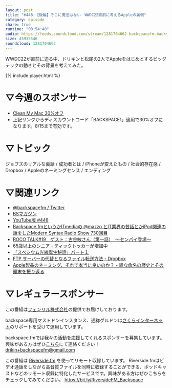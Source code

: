 ```yaml
---
layout: post
title: "#448:【後編】そこに魔法はない　WWDC22直前に考えるAppleの裏側"
category: episode
share: true
runtime: "00:54:40"
audio: https://feeds.soundcloud.com/stream/1281704662-backspacefm-backspacefm-448-2.mp3
size: 45935546
soundcloud: 1281704662
---
```


WWDC22が直前に迫る中、ドリキンと松尾の2人でAppleをはじめとするビッグテックの動きとその背景を考えてみた。

{% include player.html %}

# ▽今週のスポンサー
* [Clean My Mac 30%オフ](http://bit.ly/37DOSWq)
* 上記リンクからディスカウントコード「BACKSPACE1」適用で30%オフになります。8/15まで有効です。
 
# ▽トピック
ジョブズのリアルな裏話 / 成功者とは / iPhoneが変えたもの / 社会的存在感 / Dropbox / Appleのネーミングセンス / エンディング

# ▽関連リンク
* [@backspacefm / Twitter](https://twitter.com/backspacefm)
* [BSマガジン](https://note.com/drikin/m/m55ec296b7655)
* [YouTube版 #448](https://note.com/backspacefm/n/n22f4cbd448b5)
* [Backspace.fmというかITmediaの @mazzo とIT業界の昔話とかiPod関連の話をしたModern Syntax Radio Show 730回目](https://anchor.fm/kazuyoshi-nagasawa/episodes/Backspace-fmITmedia-mazzo-ITiPodModern-Syntax-Radio-Show-730-MSRS-e1j7fq0)
* [ROCO TALK#19　ゲスト：古谷敏さん（第一話）　～センパイ登場～](https://www.youtube.com/watch?v=BiXYxkUwHMA)
* [65歳以上のシニア・ティックトッカーが増加中](https://courrier.jp/news/archives/290206/)
* [「スペシウム光線誕生秘話」パート１](https://www.youtube.com/watch?v=o0-lHEQUuVM)
* [FTP サーバーの代替となるファイル転送方法 - Dropbox](https://www.dropbox.com/ja/ftp)
* [Apple製品のネーミング、それで本当に良いのか？ - 雑な命名の歴史とその顛末を振り返る](https://news.mynavi.jp/article/20220603-apple/)

# ▽レギュラースポンサー
この番組は[フェンリル株式会社](https://www.fenrir-inc.com/jp/)の提供でお届けしております。

backspace専用マストドンインスタンス、通称グルドンは[さくらインターネット](https://www.sakura.ad.jp/)のサポートを受けて運用しています。

backspace.fmでは我々の活動を応援してくれるスポンサーを募集しています。興味がある方はぜひ[こちら](mailto:drikin+backspacefm@gmail.com)にて連絡ください！
drikin+backspacefm@gmail.com

この番組は [Riverside.fm](https://bit.ly/RiversideFM_Backspace) を使ってリモート収録しています。
Riverside.fmはビデオ通話をしながら高音質ファイルを同時に収録することができる、ポッドキャストなどのリモート収録に特化したサービスです。興味がある方はぜひこちらをチェックしてみてください。
https://bit.ly/RiversideFM_Backspace
